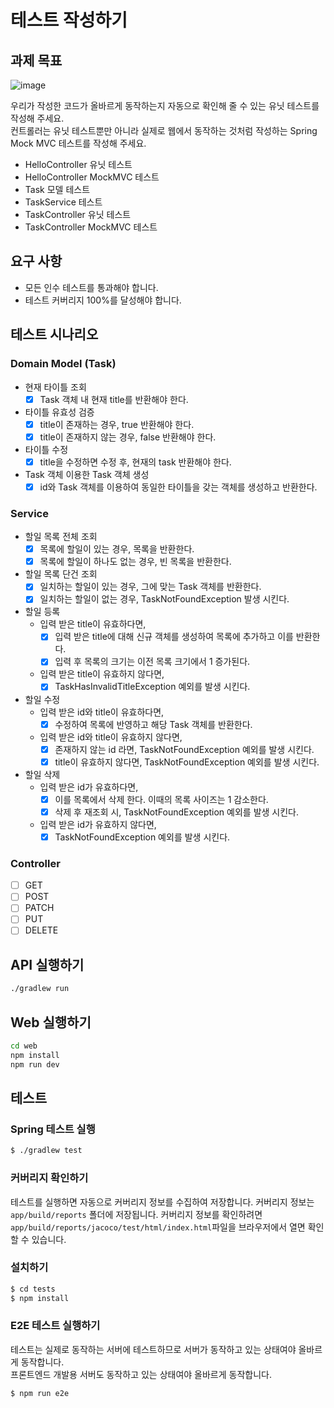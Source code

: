 # 테스트 작성하기

## 과제 목표

![image](https://user-images.githubusercontent.com/14071105/104756530-45f47f80-579f-11eb-9bbf-d47d065e207b.png)

우리가 작성한 코드가 올바르게 동작하는지 자동으로 확인해 줄 수 있는 유닛 테스트를 작성해 주세요.  
컨트롤러는 유닛 테스트뿐만 아니라 실제로 웹에서 동작하는 것처럼 작성하는 Spring Mock MVC 
테스트를 작성해 주세요.

* HelloController 유닛 테스트
* HelloController MockMVC 테스트
* Task 모델 테스트
* TaskService 테스트
* TaskController 유닛 테스트
* TaskController MockMVC 테스트

## 요구 사항

- 모든 인수 테스트를 통과해야 합니다.
- 테스트 커버리지 100%를 달성해야 합니다.

## 테스트 시나리오
### Domain Model (Task)
- 현재 타이틀 조회
  - [x] Task 객체 내 현재 title를 반환해야 한다.
- 타이틀 유효성 검증
  - [x] title이 존재하는 경우, true 반환해야 한다.
  - [x] title이 존재하지 않는 경우, false 반환해야 한다.
- 타이틀 수정
  - [x] title을 수정하면 수정 후, 현재의 task 반환해야 한다.
- Task 객체 이용한 Task 객체 생성
  - [x] id와 Task 객체를 이용하여 동일한 타이틀을 갖는 객체를 생성하고 반환한다.
### Service
- 할일 목록 전체 조회
  - [x] 목록에 할일이 있는 경우, 목록을 반환한다.
  - [x] 목록에 할일이 하나도 없는 경우, 빈 목록을 반환한다.
- 할일 목록 단건 조회
  - [x] 일치하는 할일이 있는 경우, 그에 맞는 Task 객체를 반환한다.
  - [x] 일치하는 할일이 없는 경우, TaskNotFoundException 발생 시킨다.
- 할일 등록
  - 입력 받은 title이 유효하다면,
    - [x] 입력 받은 title에 대해 신규 객체를 생성하여 목록에 추가하고 이를 반환한다.
    - [x] 입력 후 목록의 크기는 이전 목록 크기에서 1 증가된다.
  - 입력 받은 title이 유효하지 않다면,
    - [x] TaskHasInvalidTitleException 예외를 발생 시킨다.
- 할일 수정
  - 입력 받은 id와 title이 유효하다면,
    - [x] 수정하여 목록에 반영하고 해당 Task 객체를 반환한다.
  - 입력 받은 id와 title이 유효하지 않다면,
    - [x] 존재하지 않는 id 라면, TaskNotFoundException 예외를 발생 시킨다.
    - [x] title이 유효하지 않다면, TaskNotFoundException 예외를 발생 시킨다.
- 할일 삭제
  - 입력 받은 id가 유효하다면,
    - [x] 이를 목록에서 삭제 한다. 이때의 목록 사이즈는 1 감소한다.
    - [x] 삭제 후 재조회 시, TaskNotFoundException 예외를 발생 시킨다.
  - 입력 받은 id가 유효하지 않다면,
    - [x] TaskNotFoundException 예외를 발생 시킨다.
### Controller
- [ ] GET
- [ ] POST
- [ ] PATCH
- [ ] PUT
- [ ] DELETE

## API 실행하기

```bash
./gradlew run
```

## Web 실행하기

```bash
cd web
npm install
npm run dev
```

## 테스트

### Spring 테스트 실행

```bash
$ ./gradlew test
```

### 커버리지 확인하기

테스트를 실행하면 자동으로 커버리지 정보를 수집하여 저장합니다. 커버리지 정보는 `app/build/reports`
폴더에 저장됩니다. 커버리지 정보를 확인하려면 `app/build/reports/jacoco/test/html/index.html`파일을
브라우저에서 열면 확인할 수 있습니다.

### 설치하기

```bash
$ cd tests
$ npm install
```

### E2E 테스트 실행하기

테스트는 실제로 동작하는 서버에 테스트하므로 서버가 동작하고 있는 상태여야 올바르게 동작합니다.  
프론트엔드 개발용 서버도 동작하고 있는 상태여야 올바르게 동작합니다.

```bash
$ npm run e2e
```


